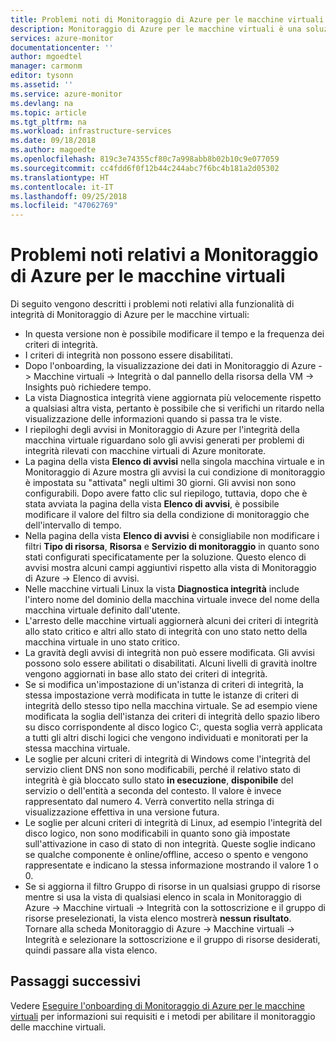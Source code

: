 ```yaml
---
title: Problemi noti di Monitoraggio di Azure per le macchine virtuali | Microsoft Docs
description: Monitoraggio di Azure per le macchine virtuali è una soluzione di Azure che combina il monitoraggio dell'integrità e delle prestazioni del sistema operativo delle macchine virtuali di Azure, nonché l'individuazione automatica dei componenti e delle dipendenze delle applicazioni con altre risorse e mappa la comunicazione tra questi elementi. Questo articolo illustra i problemi noti.
services: azure-monitor
documentationcenter: ''
author: mgoedtel
manager: carmonm
editor: tysonn
ms.assetid: ''
ms.service: azure-monitor
ms.devlang: na
ms.topic: article
ms.tgt_pltfrm: na
ms.workload: infrastructure-services
ms.date: 09/18/2018
ms.author: magoedte
ms.openlocfilehash: 819c3e74355cf80c7a998abb8b02b10c9e077059
ms.sourcegitcommit: cc4fdd6f0f12b44c244abc7f6bc4b181a2d05302
ms.translationtype: HT
ms.contentlocale: it-IT
ms.lasthandoff: 09/25/2018
ms.locfileid: "47062769"
---
```

# <a name="known-issues-with-azure-monitor-for-vms"></a>Problemi noti relativi a Monitoraggio di Azure per le macchine virtuali

Di seguito vengono descritti i problemi noti relativi alla funzionalità di integrità di Monitoraggio di Azure per le macchine virtuali:

- In questa versione non è possibile modificare il tempo e la frequenza dei criteri di integrità. 
- I criteri di integrità non possono essere disabilitati. 
- Dopo l'onboarding, la visualizzazione dei dati in Monitoraggio di Azure -> Macchine virtuali -> Integrità o dal pannello della risorsa della VM -> Insights può richiedere tempo.
- La vista Diagnostica integrità viene aggiornata più velocemente rispetto a qualsiasi altra vista, pertanto è possibile che si verifichi un ritardo nella visualizzazione delle informazioni quando si passa tra le viste.  
- I riepiloghi degli avvisi in Monitoraggio di Azure per l'integrità della macchina virtuale riguardano solo gli avvisi generati per problemi di integrità rilevati con macchine virtuali di Azure monitorate.
- La pagina della vista **Elenco di avvisi** nella singola macchina virtuale e in Monitoraggio di Azure mostra gli avvisi la cui condizione di monitoraggio è impostata su "attivata" negli ultimi 30 giorni.  Gli avvisi non sono configurabili. Dopo avere fatto clic sul riepilogo, tuttavia, dopo che è stata avviata la pagina della vista **Elenco di avvisi**, è possibile modificare il valore del filtro sia della condizione di monitoraggio che dell'intervallo di tempo.
- Nella pagina della vista **Elenco di avvisi** è consigliabile non modificare i filtri **Tipo di risorsa**, **Risorsa** e **Servizio di monitoraggio** in quanto sono stati configurati specificatamente per la soluzione. Questo elenco di avvisi mostra alcuni campi aggiuntivi rispetto alla vista di Monitoraggio di Azure -> Elenco di avvisi.    
- Nelle macchine virtuali Linux la vista **Diagnostica integrità** include l'intero nome del dominio della macchina virtuale invece del nome della macchina virtuale definito dall'utente.
- L'arresto delle macchine virtuali aggiornerà alcuni dei criteri di integrità allo stato critico e altri allo stato di integrità con uno stato netto della macchina virtuale in uno stato critico.
- La gravità degli avvisi di integrità non può essere modificata. Gli avvisi possono solo essere abilitati o disabilitati.  Alcuni livelli di gravità inoltre vengono aggiornati in base allo stato dei criteri di integrità.
- Se si modifica un'impostazione di un'istanza di criteri di integrità, la stessa impostazione verrà modificata in tutte le istanze di criteri di integrità dello stesso tipo nella macchina virtuale. Se ad esempio viene modificata la soglia dell'istanza dei criteri di integrità dello spazio libero su disco corrispondente al disco logico C:, questa soglia verrà applicata a tutti gli altri dischi logici che vengono individuati e monitorati per la stessa macchina virtuale.   
- Le soglie per alcuni criteri di integrità di Windows come l'integrità del servizio client DNS non sono modificabili, perché il relativo stato di integrità è già bloccato sullo stato **in esecuzione**, **disponibile** del servizio o dell'entità a seconda del contesto.  Il valore è invece rappresentato dal numero 4. Verrà convertito nella stringa di visualizzazione effettiva in una versione futura.  
- Le soglie per alcuni criteri di integrità di Linux, ad esempio l'integrità del disco logico, non sono modificabili in quanto sono già impostate sull'attivazione in caso di stato di non integrità.  Queste soglie indicano se qualche componente è online/offline, acceso o spento e vengono rappresentate e indicano la stessa informazione mostrando il valore 1 o 0.
- Se si aggiorna il filtro Gruppo di risorse in un qualsiasi gruppo di risorse mentre si usa la vista di qualsiasi elenco in scala in Monitoraggio di Azure -> Macchine virtuali -> Integrità con la sottoscrizione e il gruppo di risorse preselezionati, la vista elenco mostrerà **nessun risultato**.  Tornare alla scheda Monitoraggio di Azure -> Macchine virtuali -> Integrità e selezionare la sottoscrizione e il gruppo di risorse desiderati, quindi passare alla vista elenco.

## <a name="next-steps"></a>Passaggi successivi
Vedere [Eseguire l'onboarding di Monitoraggio di Azure per le macchine virtuali](monitoring-vminsights-onboard.md) per informazioni sui requisiti e i metodi per abilitare il monitoraggio delle macchine virtuali.